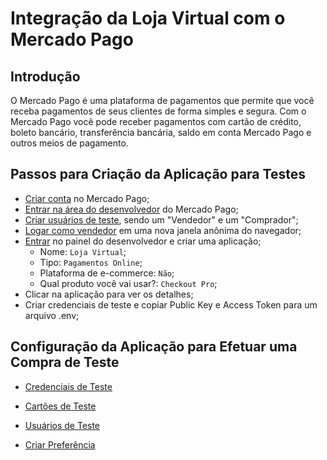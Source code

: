 # Integração da Loja Virtual com o Mercado Pago

## Introdução

O Mercado Pago é uma plataforma de pagamentos que permite que você receba pagamentos de seus clientes de forma simples e segura. Com o Mercado Pago você pode receber pagamentos com cartão de crédito, boleto bancário, transferência bancária, saldo em conta Mercado Pago e outros meios de pagamento.

## Passos para Criação da Aplicação para Testes

* [Criar conta](https://www.mercadopago.com.br/) no Mercado Pago;
* [Entrar na área do desenvolvedor](https://www.mercadopago.com.br/developers/panel/app/) do Mercado Pago;
* [Criar usuários de teste](https://www.mercadopago.com.br/developers/pt/guides/online-payments/checkout-pro/test-integration/), sendo um "Vendedor" e um "Comprador";
* [Logar como vendedor](https://www.mercadopago.com.br) em uma nova janela anônima do navegador;
* [Entrar](https://www.mercadopago.com.br/developers/panel/app) no painel do desenvolvedor e criar uma aplicação;
    * Nome: `Loja Virtual`;
    * Tipo: `Pagamentos Online`;
    * Plataforma de e-commerce: `Não`;
    * Qual produto você vai usar?: `Checkout Pro`;
* Clicar na aplicação para ver os detalhes;
* Criar credenciais de teste e copiar Public Key e Access Token para um arquivo .env;

## Configuração da Aplicação para Efetuar uma Compra de Teste

* [Credenciais de Teste](https://www.mercadopago.com.br/developers/panel/app/7370094917462170/credentials/sandbox)

* [Cartões de Teste](https://www.mercadopago.com.br/developers/panel/app/7370094917462170/test-cards)

* [Usuários de Teste](https://www.mercadopago.com.br/developers/panel/app/7370094917462170/test-users)

* [Criar Preferência](https://www.mercadopago.com.br/developers/pt/reference/preferences/_checkout_preferences/post)
